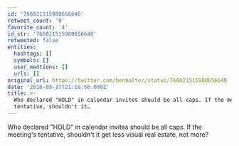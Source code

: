 ```yaml
---
id: '766021515980656640'
retweet_count: '0'
favorite_count: '4'
id_str: '766021515980656640'
retweeted: false
entities:
  hashtags: []
  symbols: []
  user_mentions: []
  urls: []
original_url: https://twitter.com/benbalter/status/766021515980656640
date: '2016-08-17T21:18:56.000Z'
title: >-
  Who declared "HOLD" in calendar invites should be all caps. If the meeting's
  tentative, shouldn't it…
---
```


Who declared "HOLD" in calendar invites should be all caps. If the meeting's tentative, shouldn't it get less visual real estate, not more?